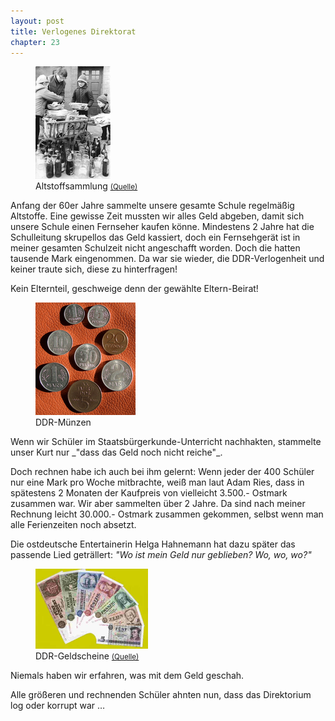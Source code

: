 ```yaml
---  
layout: post
title: Verlogenes Direktorat
chapter: 23
---  
```




<figure class="left"><a href="/bilder/095.jpg" title="Klicken f&uuml;r Grossansicht" rel="facebox"><img title="Altstoffsammlung" src="/bilder/thumb-095.png"></a><figcaption>Altstoffsammlung <small><a href="http://commons.wikimedia.org/wiki/File:Bundesarchiv_Bild_183-L0217-020,_Berlin,_Pioniere_unterst%C3%BCtzen_%22Mach-mit-Wettbewerb%22.jpg#file">(Quelle)</a></small></figcaption></figure>

Anfang der 60er Jahre sammelte unsere gesamte Schule regelmäßig Altstoffe.
Eine gewisse Zeit mussten wir alles Geld abgeben, damit sich unsere Schule
einen Fernseher kaufen könne. Mindestens 2 Jahre hat die Schulleitung
skrupellos das Geld kassiert, doch ein Fernsehgerät ist in meiner gesamten
Schulzeit nicht angeschafft worden. Doch die hatten tausende Mark eingenommen.
Da war sie wieder, die DDR-Verlogenheit und keiner traute sich, diese zu
hinterfragen!

Kein Elternteil, geschweige denn der gewählte Eltern-Beirat!

<figure class="right"><a href="/bilder/096.jpg" title="Klicken f&uuml;r Grossansicht" rel="facebox"><img title="DDR-Mu&#x308;nzen" src="/bilder/thumb-096.png"></a><figcaption>DDR-Mu&#x308;nzen</figcaption></figure>
Wenn wir Schüler im Staatsbürgerkunde-Unterricht nachhakten,
stammelte unser Kurt nur _"dass das Geld noch nicht reiche"_.

Doch rechnen habe ich auch bei ihm gelernt: Wenn jeder der 400 Schüler nur
eine Mark pro Woche mitbrachte, weiß man laut Adam Ries, dass in spätestens 2
Monaten der Kaufpreis von vielleicht 3.500.- Ostmark zusammen war. Wir aber
sammelten über 2 Jahre. Da sind nach meiner Rechnung leicht 30.000.- Ostmark
zusammen gekommen, selbst wenn man alle Ferienzeiten noch absetzt.

Die ostdeutsche Entertainerin Helga Hahnemann hat dazu später das passende
Lied geträllert: _"Wo ist mein Geld nur geblieben? Wo, wo, wo?"_

<figure class="left"><a href="/bilder/097.jpg" title="Klicken f&uuml;r Grossansicht" rel="facebox"><img title="DDR-Geldscheine" src="/bilder/thumb-097.png"></a><figcaption>DDR-Geldscheine <small><a href="http://it.wikipedia.org/wiki/File:DDRmark.jpg#file">(Quelle)</a></small></figcaption></figure>
Niemals haben wir erfahren, was mit dem Geld geschah.

Alle größeren und rechnenden Schüler ahnten nun, dass das Direktorium log oder
korrupt war …

